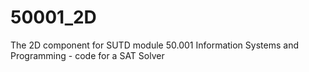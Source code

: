 # 50001_2D
The 2D component for SUTD module 50.001 Information Systems and Programming - code for a SAT Solver
